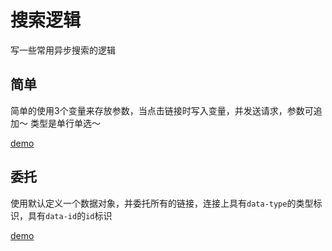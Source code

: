 # 搜索逻辑

写一些常用异步搜索的逻辑

## 简单

简单的使用3个变量来存放参数，当点击链接时写入变量，并发送请求，参数可追加～ 类型是单行单选～

[demo](jiandan.html)


## 委托

使用默认定义一个数据对象，并委托所有的链接，连接上具有`data-type`的类型标识，具有`data-id`的`id`标识

[demo](delegate.html)